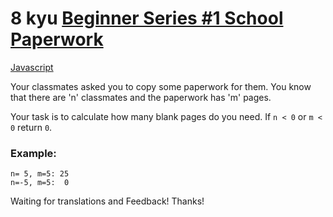 # 8 kyu [Beginner Series #1 School Paperwork](https://www.codewars.com/kata/55f9b48403f6b87a7c0000bd)

<!-- START LANGUAGE_LINKS -->

[Javascript](./javascript.js)

<!-- END LANGUAGE_LINKS -->

Your classmates asked you to copy some paperwork for them. You know that there are 'n' classmates and the paperwork has 'm' pages.

Your task is to calculate how many blank pages do you need. If `n < 0` or `m < 0` return `0`.


### Example:

```
n= 5, m=5: 25
n=-5, m=5:  0
```


Waiting for translations and Feedback! Thanks!
